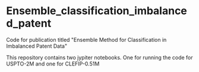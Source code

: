 # Ensemble_classification_imbalanced_patent
Code for publication titled "Ensemble Method for Classification in Imbalanced Patent Data"

This repository contains two jypiter notebooks. One for running the code for USPTO-2M and one for CLEFIP-0.51M
